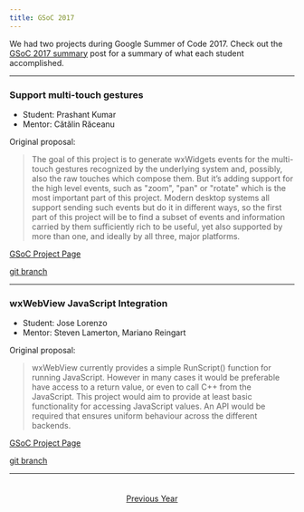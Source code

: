 ```yaml
---
title: GSoC 2017
---
```


We had two projects during Google Summer of Code 2017. Check out the
[GSoC 2017 summary][1] post for a summary of what each student
accomplished.

[1]: http://wxwidgets.blogspot.com/2017/12/gsoc-2017-summary.html

----

### Support multi-touch gestures

- Student: Prashant Kumar
- Mentor: Cătălin Răceanu

Original proposal:

> The goal of this project is to generate wxWidgets events for the multi-touch
> gestures recognized by the underlying system and, possibly, also the raw
> touches which compose them. But it’s adding support for the high level
> events, such as "zoom", "pan" or "rotate" which is the most important part
> of this project.
> Modern desktop systems all support sending such events but do it in
> different ways, so the first part of this project will be to find a subset
> of events and information carried by them sufficiently rich to be useful,
> yet also supported by more than one, and ideally by all three, major
> platforms.

[GSoC Project Page](https://summerofcode.withgoogle.com/archive/2017/projects/5379891201572864/)

[git branch](https://github.com/prashantkn94/wxWidgets/tree/SOC2017_GESTURES)

----

### wxWebView JavaScript Integration

- Student: Jose Lorenzo
- Mentor: Steven Lamerton, Mariano Reingart

Original proposal:

> wxWebView currently provides a simple RunScript() function for running
> JavaScript. However in many cases it would be preferable have access to a
> return value, or even to call C++ from the JavaScript. This project would
> aim to provide at least basic functionality for accessing JavaScript values.
> An API would be required that ensures uniform behaviour across the different
> backends.

[GSoC Project Page](https://summerofcode.withgoogle.com/archive/2017/projects/6201193772613632/)

[git branch](https://github.com/joseeloren/wxWidgets/tree/SOC2017_WEBVIEW_JS)

----


<p style="margin-top: 2.5em; text-align: center;">
  <a href="../2014/" class="btn btn-lg btn-default"><i class="fa fa-arrow-circle-left fa-fw"></i> Previous Year</a>
</p>
